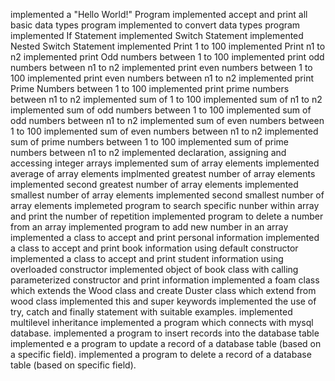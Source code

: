 implemented a "Hello World!" Program
implemented accept and print all basic data types program
implemented to convert data types program
implemented If Statement
implemented Switch Statement
implemented Nested Switch Statement
implemented Print 1 to 100
implemented Print n1 to n2
implemented print Odd numbers between 1 to 100
implemented print odd numbers between n1 to n2
implemented print even numbers between 1 to 100
implemented print even numbers between n1 to n2
implemented print Prime Numbers between 1 to 100
implemented print prime numbers between n1 to n2
implemented sum of 1 to 100
implemented sum of n1 to n2
implemented sum of odd numbers between 1 to 100
implemented sum of odd numbers between n1 to n2
implemented sum of even numbers between 1 to 100
implemented sum of even numbers between n1 to n2
implemented sum of prime numbers between 1 to 100
implemented sum of prime numbers between n1 to n2
implemented declaration, assigning and accessing integer arrays
implemented sum of array elements
implemented average of array elements
implmented greatest number of array elements
implemented second greatest number of array elements
implemented smallest number of array elements
implemented second smallest number of array elements
implemeted program to search specific nunber within array and print the number of repetition
implemented program to delete a number from an array
implemented program to add new number in an array
implemented a class to accept and print personal information
implemented a class to accept and print book information using default constructor
implemented a class to accept and print student information using overloaded constructor
implemented object of book class with calling parameterized constructor and print information
implemented a foam class which extends the Wood class and create Duster class which extend from wood class
implemented this and super keywords
implemented the use of try, catch and finally statement with suitable examples.
implemented multilevel inheritance
implemented a program which connects with mysql database.
implemented a program to insert records into the database table
implemented e a program to update a record of a database table (based on a specific field).
implemented a program to delete a record of a database table (based on specific field).
